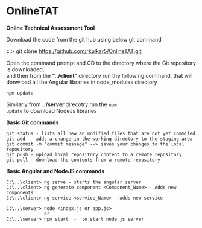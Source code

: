 # OnlineTAT
<b>Online Technical Assessment Tool</b>

Download the code from the git hub using below git command

c:\> git clone <https://github.com/rkulkar5/OnlineTAT.git> 

Open the command prompt and CD to the directory where the Git repository is downloaded, 
<br>and then from the <b>"../client" </b>directory run the following command, 
that will donwload all the Angular libraries in node_modules directory

<code>npm update</code>
   
Similarly from <b>../server </b> direcotry run the <code>npm update</code> to download NodeJs libraries
  
  
<b>Basic Git commands</b>
```
git status - lists all new an modified files that are not yet commited
git add  - adds a change in the working directory to the staging area
git commit -m "commit message" --> saves your changes to the local repository
git push - upload local repository content to a remote repository
git pull - download the contents from a remote repository
```

<b>Basic Angular and NodeJS commands</b>
```
C:\..\client> ng serve - starts the angular server
C:\..\client> ng generate component <Component_Name> - Adds new components
C:\..\client> ng service <service_Name> - adds new service 

C:\..\server> node <index.js or app.js>
              or
C:\..\server> npm start  -  to start node js server
```
